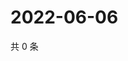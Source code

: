 # 2022-06-06

共 0 条

<!-- BEGIN WEIBO -->
<!-- 最后更新时间 Mon Jun 06 2022 21:35:40 GMT+0800 (China Standard Time) -->

<!-- END WEIBO -->
